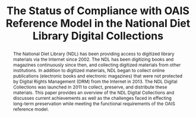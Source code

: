 ---
abstract: The National Diet Library (NDL) has been providing access to digitized library
  materials via the Internet since 2002. The NDL has been digitizing books and magazines
  continuously since then, and collecting digitized materials from other institutions.
  In addition to digitized materials, NDL began to collect online publications (electronic
  books and electronic magazines) that were not protected by Digital Rights Management
  (DRM) from the Internet in 2013. The NDL Digital Collections was launched in 2011
  to collect, preserve, and distribute these materials. This paper provides an overview
  of the NDL Digital Collections and discusses current achievements as well as the
  challenges faced in effecting long-term preservation while meeting the functional
  requirements of the OAIS reference model.
creators:
- Kimezawa, Tsukasa
- Kamitsuna, Shuji
date: null
document_url: https://services.phaidra.univie.ac.at/api/object/o:502843/download
grand_parent: iPRES
institutions: []
keywords: []
landing_page_url: https://phaidra.univie.ac.at/o:502843
language: eng
layout: publication
license: CC BY-NC-SA 3.0 AT
notes_url: null
parent: iPRES 2016
presentation_url: null
publication_type: poster
size: 85245
source_name: iPRES
title: The Status of Compliance with OAIS Reference Model in the National Diet Library
  Digital Collections
year: 2016
---